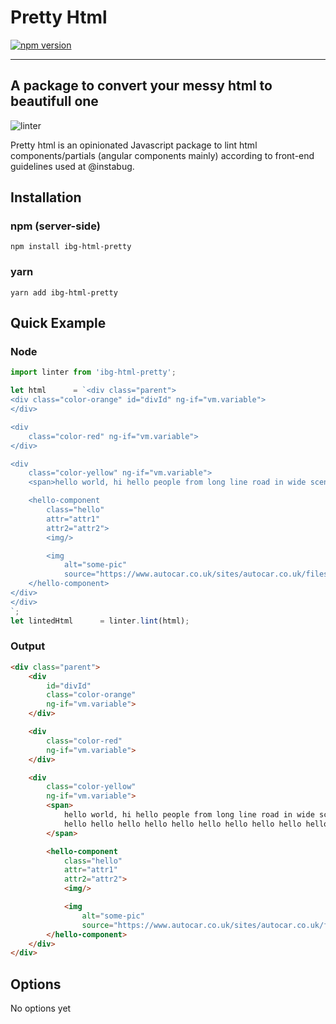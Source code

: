 # Pretty Html

[![npm version](https://badge.fury.io/js/pretty-html.svg)](https://badge.fury.io/js/pretty-html)

------

## A package to convert your messy html to beautifull one
![linter](https://user-images.githubusercontent.com/9321354/42126148-48a18fe2-7c83-11e8-8cf5-acdf1410431f.gif)


Pretty html is an opinionated Javascript package to lint html components/partials (angular components mainly)
according to front-end guidelines used at @instabug.

## Installation

### npm (server-side)

    npm install ibg-html-pretty

### yarn

    yarn add ibg-html-pretty


## Quick Example

### Node

```js
import linter from 'ibg-html-pretty';

let html      = `<div class="parent">
<div class="color-orange" id="divId" ng-if="vm.variable">
</div>

<div
	class="color-red" ng-if="vm.variable">
</div>

<div
	class="color-yellow" ng-if="vm.variable">
	<span>hello world, hi hello people from long line road in wide scentence streat and much words town hello hello hello hello hello hello hello hello hello hello hello hello world!</span>

	<hello-component
		class="hello"
		attr="attr1"
		attr2="attr2">
		<img/>

		<img
			alt="some-pic"
			source="https://www.autocar.co.uk/sites/autocar.co.uk/files/styles/gallery_slide/public/bmw-m2-road-test-0273_0.jpg?itok=rZL6Hh9r"/>
	</hello-component>
</div>
</div>
`;
let lintedHtml      = linter.lint(html);
```
### Output


```html
<div class="parent">
	<div
		id="divId"
		class="color-orange"
		ng-if="vm.variable">
	</div>

	<div
		class="color-red"
		ng-if="vm.variable">
	</div>

	<div
		class="color-yellow"
		ng-if="vm.variable">
		<span>
			hello world, hi hello people from long line road in wide scentence streat and much words town
			hello hello hello hello hello hello hello hello hello hello hello hello world!
		</span>

		<hello-component
			class="hello"
			attr="attr1"
			attr2="attr2">
			<img/>

			<img
				alt="some-pic"
				source="https://www.autocar.co.uk/sites/autocar.co.uk/files/styles/gallery_slide/public/bmw-m2-road-test-0273_0.jpg?itok=rZL6Hh9r"/>
		</hello-component>
	</div>
</div>
```

## Options

No options yet
